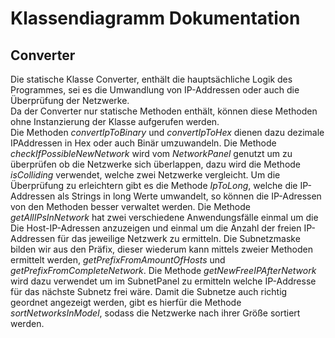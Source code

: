 # Klassendiagramm Dokumentation

## Converter
Die statische Klasse Converter, enthält die hauptsächliche Logik des Programmes, sei es die Umwandlung von IP-Addressen oder auch die Überprüfung der Netzwerke.  
Da der Converter nur statische Methoden enthält, können diese Methoden ohne Instanzierung der Klasse aufgerufen werden.  
Die Methoden *convertIpToBinary* und *convertIpToHex* dienen dazu dezimale IPAddressen in Hex oder auch Binär umzuwandeln.
Die Methode *checkIfPossibleNewNetwork* wird vom *NetworkPanel* genutzt um zu überprüfen ob die Netzwerke sich überlappen, dazu wird die Methode *isColliding* verwendet, welche zwei Netzwerke vergleicht. Um die Überprüfung zu erleichtern gibt es die Methode *IpToLong*, welche die IP-Addressen als Strings in long Werte umwandelt, so können die IP-Adressen von den Methoden besser verwaltet werden.
Die Methode *getAllIPsInNetwork* hat zwei verschiedene Anwendungsfälle einmal um die Die Host-IP-Adressen anzuzeigen und einmal um die Anzahl der freien IP-Addressen für das jeweilige Netzwerk zu ermitteln.
Die Subnetzmaske bilden wir aus den Präfix, dieser wiederum kann mittels zweier Methoden ermittelt werden, *getPrefixFromAmountOfHosts* und *getPrefixFromCompleteNetwork*.
Die Methode *getNewFreeIPAfterNetwork* wird dazu verwendet um im SubnetPanel zu ermitteln welche IP-Addresse für das nächste Subnetz frei wäre.
Damit die Subnetze auch richtig geordnet angezeigt werden, gibt es hierfür die Methode *sortNetworksInModel*, sodass die Netzwerke nach ihrer Größe sortiert werden.
